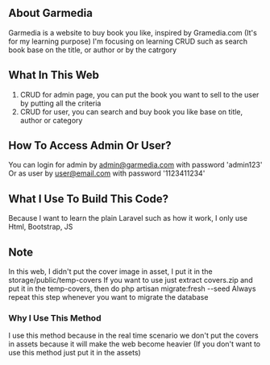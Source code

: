 ## About Garmedia
Garmedia is a website to buy book you like, inspired by Gramedia.com (It's for my learning purpose)
I'm focusing on learning CRUD such as search book base on the title, or author or by the catrgory

## What In This Web
1. CRUD for admin page, you can put the book you want to sell to the user by putting all the criteria
2. CRUD for user, you can search and buy book you like base on title, author or category

## How To Access Admin Or User?
You can login for admin by admin@garmedia.com with password 'admin123'
Or as user by user@email.com with password '1123411234'

## What I Use To Build This Code?
Because I want to learn the plain Laravel such as how it work, I only use Html, Bootstrap, JS

## Note
In this web, I didn't put the cover image in asset, I put it in the storage/public/temp-covers
If you want to use just extract covers.zip and put it in the temp-covers, then do 
php artisan migrate:fresh --seed
Always repeat this step whenever you want to migrate the database
### Why I Use This Method
I use this method because in the real time scenario we don't put the covers in assets because it will make the web become heavier (If you don't want to use this method just put it in the assets)